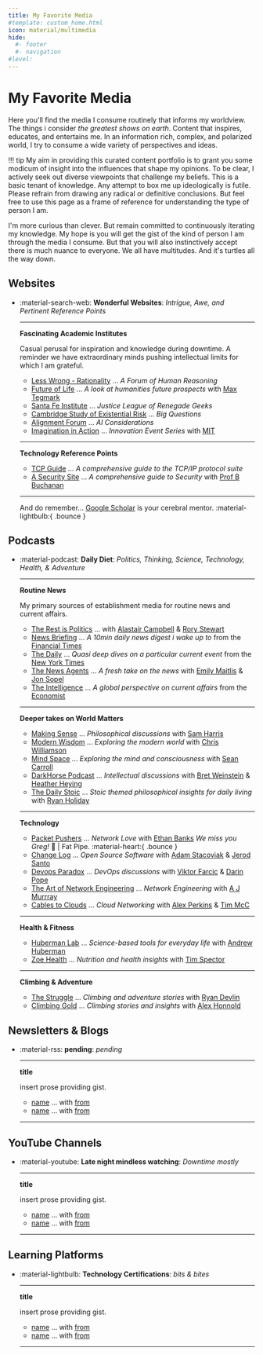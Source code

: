 ```yaml
---
title: My Favorite Media
#template: custom_home.html 
icon: material/multimedia
hide:
  #- footer
  #- navigation
#level:
---
```


# My Favorite Media

Here you'll find the media I consume routinely that informs my worldview. The things i consider *the greatest shows on earth*. Content that inspires, educates, and entertains me. In an information rich, complex, and polarized world, I try to consume a wide variety of perspectives and ideas. 

!!! tip 
    My aim in providing this curated content portfolio is to grant you some modicum of insight into the influences that shape my opinions. To be clear, I actively seek out diverse viewpoints that challenge my beliefs. This is a basic tenant of knowledge. Any attempt to box me up ideologically is futile. Please refrain from drawing any radical or definitive conclusions. But feel free to use this page as a frame of reference for understanding the type of person I am.

I'm more curious than clever. But remain committed to continuously iterating my knowledge. My hope is you will get the gist of the kind of person I am through the media I consume. But that you will also instinctively accept there is much nuance to everyone. We all have multitudes. And it's turtles all the way down. 

## Websites

<div class="grid cards" markdown>

- :material-search-web: **Wonderful Websites**: *Intrigue, Awe, and Pertinent Reference Points*

    --- 

    **Fascinating Academic Institutes**

    Casual perusal for inspiration and knowledge during downtime. A reminder we have extraordinary minds pushing intellectual limits for which I am grateful.

    - [Less Wrong - Rationality](https://www.lesswrong.com/) ... *A Forum of Human Reasoning*
    - [Future of Life](https://futureoflife.org/) ... *A look at humanities future prospects* with [Max Tegmark](https://www.linkedin.com/in/max-tegmark-68a99898/)
    - [Santa Fe Institute](https://www.santafe.edu/) ... *Justice League of Renegade Geeks*
    - [Cambridge Study of Existential Risk](https://www.cser.ac.uk/) ... *Big Questions* 
    - [Alignment Forum](https://www.alignmentforum.org/) ... *AI Considerations* 
    - [Imagination in Action](https://www.imaginationinaction.co/) ... *Innovation Event Series* with [MIT](https://www.mit.edu)
    

    ---

    **Technology Reference Points**

    - [TCP Guide](http://www.tcpipguide.com/) ... *A comprehensive guide to the TCP/IP protocol suite*
    - [A Security Site](https://asecuritysite.com) ... *A comprehensive guide to Security* with [Prof B Buchanan](https://www.linkedin.com/in/billatnapier/)

    ---

    And do remember... [Google Scholar](https://scholar.google.com/) is your cerebral mentor. :material-lightbulb:{ .bounce }

</div>

## Podcasts

<div class="grid cards" markdown>

-  :material-podcast: **Daily Diet**: *Politics, Thinking, Science, Technology, Health, & Adventure*

    --- 

    **Routine News**

    My primary sources of establishment media for routine news and current affairs.

    - [The Rest is Politics](https://therestispolitics.supportingcast.fm) ... with [Alastair Campbell](https://x.com/campbellclaret) & [Rory Stewart](https://x.com/RoryStewartUK)
    - [News Briefing](https://www.ft.com/podcasts) ... *A 10min daily news digest i wake up to* from the [Financial Times](https://www.ft.com/)
    - [The Daily](https://www.nytimes.com/column/the-daily) ... *Quasi deep dives on a particular current event* from the [New York Times](https://www.nytimes.com/)
    - [The News Agents](https://www.thenewsagents.com/) ... *A fresh take on the news* with [Emily Maitlis](https://x.com/emilymaitlis) & [Jon Sopel](https://x.com/jonsopel)
    - [The Intelligence](https://www.economist.com/podcasts/the-intelligence) ... *A global perspective on current affairs* from the [Economist](https://www.economist.com/)

    ---

    **Deeper takes on World Matters**

    - [Making Sense](https://www.samharris.org/podcast) ... *Philosophical discussions* with [Sam Harris](https://www.samharris.org/)
    - [Modern Wisdom](https://www.modernwisdompodcast.com/) ... *Exploring the modern world* with [Chris Williamson](https://x.com/ChrisWillx)
    - [Mind Space](https://www.preposterousuniverse.com/podcast/) ... *Exploring the mind and consciousness* with [Sean Carroll](https://x.com/seanmcarroll)
    - [DarkHorse Podcast](https://www.darkhorsesubstack.com/) ... *Intellectual discussions* with [Bret Weinstein](https://x.com/BretWeinstein) & [Heather Heying](https://x.com/HeatherEHeying)
    - [The Daily Stoic](https://dailystoic.com/podcast/) ... *Stoic themed philosophical insights for daily living* with [Ryan Holiday](https://x.com/RyanHoliday)

    ---

    **Technology**

    - [Packet Pushers](https://packetpushers.net/) ... *Network Love* with [Ethan Banks](https://x.com/ecbanks) *We miss you Greg!* 🥺 | Fat Pipe. :material-heart:{ .bounce }
    - [Change Log](https://changelog.com/) ... *Open Source Software* with [Adam Stacoviak](https://x.com/adamstac) & [Jerod Santo](https://x.com/jerodsanto)
    - [Devops Paradox](https://x.com/DevOpsParadox) ... *DevOps discussions* with [Viktor Farcic](https://x.com/vfarcic) & [Darin Pope](https://x.com/DarinPope)
    - [The Art of Network Engineering](https://www.networkengineeringart.com/) ... *Network Engineering* with [A J Murrray](https://x.com/noblinkyblinky)
    - [Cables to Clouds](https://www.cables2clouds.com) ... *Cloud Networking* with [Alex Perkins](https://x.com/bumpsinthewire) & [Tim McC](https://x.com/juangolbez)
  
    ---

    **Health & Fitness**

    - [Huberman Lab](https://www.hubermanlab.com/) ... *Science-based tools for everyday life* with [Andrew Huberman](https://x.com/hubermanlab)
    - [Zoe Health](https://zoe.com/learn/category/podcasts) ... *Nutrition and health insights* with [Tim Spector](https://x.com/timspector)

    ---

    **Climbing & Adventure**

    - [The Struggle](https://www.thestruggleclimbingshow.com) ... *Climbing and adventure stories* with [Ryan Devlin](https://x.com/ryandevlin)
    - [Climbing Gold](https://www.climbinggold.com) ... *Climbing stories and insights* with [Alex Honnold](https://x.com/AlexHonnold)

</div>

## Newsletters & Blogs

<div class="grid cards" markdown>

- :material-rss: **pending**: *pending*

    --- 

    **title**

    insert prose providing gist.

    - [name](link) ... with [from](link)
    - [name](link) ... with [from](link)

    ---


</div>

## YouTube Channels

<div class="grid cards" markdown>

- :material-youtube: **Late night mindless watching**: *Downtime mostly*

    --- 

    **title**

    insert prose providing gist.

    - [name](link) ... with [from](link)
    - [name](link) ... with [from](link)

    ---


</div>

## Learning Platforms

<div class="grid cards" markdown>

-  :material-lightbulb: **Technology Certifications**: *bits & bites*

    --- 

    **title**

    insert prose providing gist.

    - [name](link) ... with [from](link)
    - [name](link) ... with [from](link)

    ---

</div>